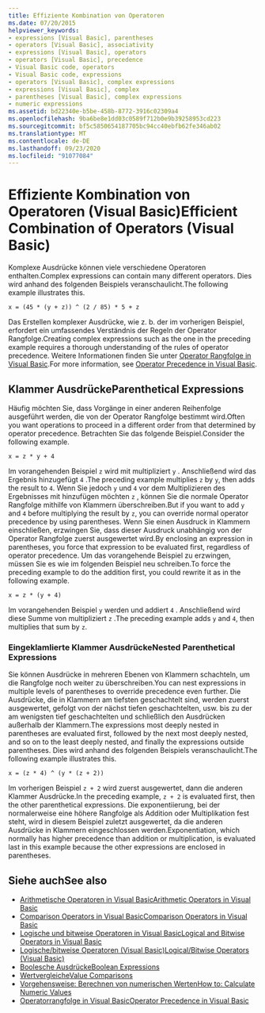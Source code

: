 ```yaml
---
title: Effiziente Kombination von Operatoren
ms.date: 07/20/2015
helpviewer_keywords:
- expressions [Visual Basic], parentheses
- operators [Visual Basic], associativity
- expressions [Visual Basic], operators
- operators [Visual Basic], precedence
- Visual Basic code, operators
- Visual Basic code, expressions
- operators [Visual Basic], complex expressions
- expressions [Visual Basic], complex
- parentheses [Visual Basic], complex expressions
- numeric expressions
ms.assetid: bd22340e-b5be-458b-8772-3916c02309a4
ms.openlocfilehash: 9ba6be8e1dd03c0589f712b0e9b39258953cd223
ms.sourcegitcommit: bf5c5850654187705bc94cc40ebfb62fe346ab02
ms.translationtype: MT
ms.contentlocale: de-DE
ms.lasthandoff: 09/23/2020
ms.locfileid: "91077084"
---
```

# <a name="efficient-combination-of-operators-visual-basic"></a><span data-ttu-id="884fa-102">Effiziente Kombination von Operatoren (Visual Basic)</span><span class="sxs-lookup"><span data-stu-id="884fa-102">Efficient Combination of Operators (Visual Basic)</span></span>

<span data-ttu-id="884fa-103">Komplexe Ausdrücke können viele verschiedene Operatoren enthalten.</span><span class="sxs-lookup"><span data-stu-id="884fa-103">Complex expressions can contain many different operators.</span></span> <span data-ttu-id="884fa-104">Dies wird anhand des folgenden Beispiels veranschaulicht.</span><span class="sxs-lookup"><span data-stu-id="884fa-104">The following example illustrates this.</span></span>  
  
 `x = (45 * (y + z)) ^ (2 / 85) * 5 + z`  
  
 <span data-ttu-id="884fa-105">Das Erstellen komplexer Ausdrücke, wie z. b. der im vorherigen Beispiel, erfordert ein umfassendes Verständnis der Regeln der Operator Rangfolge.</span><span class="sxs-lookup"><span data-stu-id="884fa-105">Creating complex expressions such as the one in the preceding example requires a thorough understanding of the rules of operator precedence.</span></span> <span data-ttu-id="884fa-106">Weitere Informationen finden Sie unter [Operator Rangfolge in Visual Basic](../../../language-reference/operators/operator-precedence.md).</span><span class="sxs-lookup"><span data-stu-id="884fa-106">For more information, see [Operator Precedence in Visual Basic](../../../language-reference/operators/operator-precedence.md).</span></span>  
  
## <a name="parenthetical-expressions"></a><span data-ttu-id="884fa-107">Klammer Ausdrücke</span><span class="sxs-lookup"><span data-stu-id="884fa-107">Parenthetical Expressions</span></span>  

 <span data-ttu-id="884fa-108">Häufig möchten Sie, dass Vorgänge in einer anderen Reihenfolge ausgeführt werden, die von der Operator Rangfolge bestimmt wird.</span><span class="sxs-lookup"><span data-stu-id="884fa-108">Often you want operations to proceed in a different order from that determined by operator precedence.</span></span> <span data-ttu-id="884fa-109">Betrachten Sie das folgende Beispiel.</span><span class="sxs-lookup"><span data-stu-id="884fa-109">Consider the following example.</span></span>  
  
 `x = z * y + 4`  
  
 <span data-ttu-id="884fa-110">Im vorangehenden Beispiel `z` wird mit multipliziert `y` . Anschließend wird das Ergebnis hinzugefügt `4` .</span><span class="sxs-lookup"><span data-stu-id="884fa-110">The preceding example multiplies `z` by `y`, then adds the result to `4`.</span></span> <span data-ttu-id="884fa-111">Wenn Sie jedoch `y` und `4` vor dem Multiplizieren des Ergebnisses mit hinzufügen möchten `z` , können Sie die normale Operator Rangfolge mithilfe von Klammern überschreiben.</span><span class="sxs-lookup"><span data-stu-id="884fa-111">But if you want to add `y` and `4` before multiplying the result by `z`, you can override normal operator precedence by using parentheses.</span></span> <span data-ttu-id="884fa-112">Wenn Sie einen Ausdruck in Klammern einschließen, erzwingen Sie, dass dieser Ausdruck unabhängig von der Operator Rangfolge zuerst ausgewertet wird.</span><span class="sxs-lookup"><span data-stu-id="884fa-112">By enclosing an expression in parentheses, you force that expression to be evaluated first, regardless of operator precedence.</span></span> <span data-ttu-id="884fa-113">Um das vorangehende Beispiel zu erzwingen, müssen Sie es wie im folgenden Beispiel neu schreiben.</span><span class="sxs-lookup"><span data-stu-id="884fa-113">To force the preceding example to do the addition first, you could rewrite it as in the following example.</span></span>  
  
 `x = z * (y + 4)`  
  
 <span data-ttu-id="884fa-114">Im vorangehenden Beispiel `y` werden und addiert `4` . Anschließend wird diese Summe von multipliziert `z` .</span><span class="sxs-lookup"><span data-stu-id="884fa-114">The preceding example adds `y` and `4`, then multiplies that sum by `z`.</span></span>  
  
### <a name="nested-parenthetical-expressions"></a><span data-ttu-id="884fa-115">Eingeklamlierte Klammer Ausdrücke</span><span class="sxs-lookup"><span data-stu-id="884fa-115">Nested Parenthetical Expressions</span></span>  

 <span data-ttu-id="884fa-116">Sie können Ausdrücke in mehreren Ebenen von Klammern schachteln, um die Rangfolge noch weiter zu überschreiben.</span><span class="sxs-lookup"><span data-stu-id="884fa-116">You can nest expressions in multiple levels of parentheses to override precedence even further.</span></span> <span data-ttu-id="884fa-117">Die Ausdrücke, die in Klammern am tiefsten geschachtelt sind, werden zuerst ausgewertet, gefolgt von der nächst tiefen geschachtelten, usw. bis zu der am wenigsten tief geschachtelten und schließlich den Ausdrücken außerhalb der Klammern.</span><span class="sxs-lookup"><span data-stu-id="884fa-117">The expressions most deeply nested in parentheses are evaluated first, followed by the next most deeply nested, and so on to the least deeply nested, and finally the expressions outside parentheses.</span></span> <span data-ttu-id="884fa-118">Dies wird anhand des folgenden Beispiels veranschaulicht.</span><span class="sxs-lookup"><span data-stu-id="884fa-118">The following example illustrates this.</span></span>  
  
 `x = (z * 4) ^ (y * (z + 2))`  
  
 <span data-ttu-id="884fa-119">Im vorherigen Beispiel `z + 2` wird zuerst ausgewertet, dann die anderen Klammer Ausdrücke.</span><span class="sxs-lookup"><span data-stu-id="884fa-119">In the preceding example, `z + 2` is evaluated first, then the other parenthetical expressions.</span></span> <span data-ttu-id="884fa-120">Die exponentiierung, bei der normalerweise eine höhere Rangfolge als Addition oder Multiplikation fest steht, wird in diesem Beispiel zuletzt ausgewertet, da die anderen Ausdrücke in Klammern eingeschlossen werden.</span><span class="sxs-lookup"><span data-stu-id="884fa-120">Exponentiation, which normally has higher precedence than addition or multiplication, is evaluated last in this example because the other expressions are enclosed in parentheses.</span></span>  
  
## <a name="see-also"></a><span data-ttu-id="884fa-121">Siehe auch</span><span class="sxs-lookup"><span data-stu-id="884fa-121">See also</span></span>

- [<span data-ttu-id="884fa-122">Arithmetische Operatoren in Visual Basic</span><span class="sxs-lookup"><span data-stu-id="884fa-122">Arithmetic Operators in Visual Basic</span></span>](arithmetic-operators.md)
- [<span data-ttu-id="884fa-123">Comparison Operators in Visual Basic</span><span class="sxs-lookup"><span data-stu-id="884fa-123">Comparison Operators in Visual Basic</span></span>](comparison-operators.md)
- [<span data-ttu-id="884fa-124">Logische und bitweise Operatoren in Visual Basic</span><span class="sxs-lookup"><span data-stu-id="884fa-124">Logical and Bitwise Operators in Visual Basic</span></span>](logical-and-bitwise-operators.md)
- [<span data-ttu-id="884fa-125">Logische/bitweise Operatoren (Visual Basic)</span><span class="sxs-lookup"><span data-stu-id="884fa-125">Logical/Bitwise Operators (Visual Basic)</span></span>](../../../language-reference/operators/logical-bitwise-operators.md)
- [<span data-ttu-id="884fa-126">Boolesche Ausdrücke</span><span class="sxs-lookup"><span data-stu-id="884fa-126">Boolean Expressions</span></span>](boolean-expressions.md)
- [<span data-ttu-id="884fa-127">Wertvergleiche</span><span class="sxs-lookup"><span data-stu-id="884fa-127">Value Comparisons</span></span>](value-comparisons.md)
- [<span data-ttu-id="884fa-128">Vorgehensweise: Berechnen von numerischen Werten</span><span class="sxs-lookup"><span data-stu-id="884fa-128">How to: Calculate Numeric Values</span></span>](how-to-calculate-numeric-values.md)
- [<span data-ttu-id="884fa-129">Operatorrangfolge in Visual Basic</span><span class="sxs-lookup"><span data-stu-id="884fa-129">Operator Precedence in Visual Basic</span></span>](../../../language-reference/operators/operator-precedence.md)
